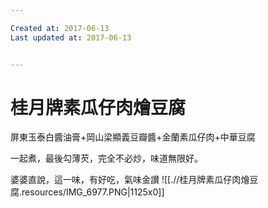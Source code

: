 ```yaml
---

Created at: 2017-06-13
Last updated at: 2017-06-13


---
```


# 桂月牌素瓜仔肉燴豆腐


屏東玉泰白醬油膏+岡山梁顯義豆瓣醬+金蘭素瓜仔肉+中華豆腐

一起煮，最後勾薄芡，完全不必炒，味道無限好。

婆婆直說，這一味，有好吃，氣味金讃
![[.//桂月牌素瓜仔肉燴豆腐.resources/IMG_6977.PNG\|1125x0]]

